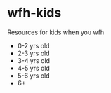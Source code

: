 # wfh-kids
Resources for kids when you wfh


* 0-2 yrs old
* 2-3 yrs old
* 3-4 yrs old
* 4-5 yrs old
* 5-6 yrs old
* 6+
